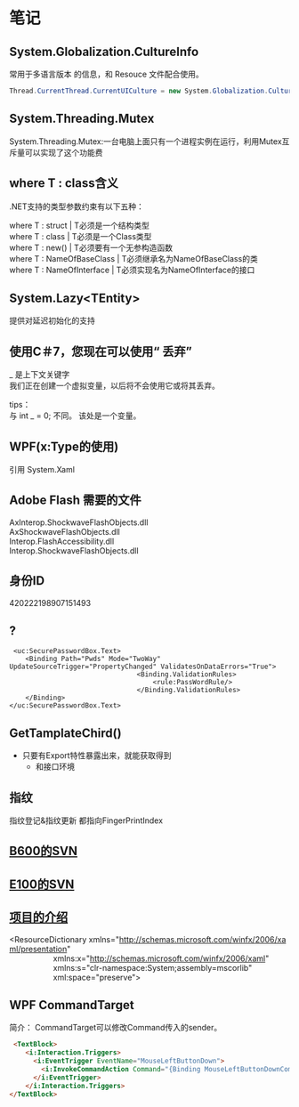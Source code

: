 # 笔记

## System.Globalization.CultureInfo

常用于多语言版本 的信息，和 Resouce 文件配合使用。

```csharp
Thread.CurrentThread.CurrentUICulture = new System.Globalization.CultureInfo("zh-CHS");
```

## System.Threading.Mutex

System.Threading.Mutex:一台电脑上面只有一个进程实例在运行，利用Mutex互斥量可以实现了这个功能费

## where T : class含义

.NET支持的类型参数约束有以下五种：

where T : struct                               | T必须是一个结构类型  
where T : class                                | T必须是一个Class类型  
where T : new()                               | T必须要有一个无参构造函数  
where T : NameOfBaseClass          | T必须继承名为NameOfBaseClass的类  
where T : NameOfInterface             | T必须实现名为NameOfInterface的接口  

## System.Lazy\<TEntity\>

提供对延迟初始化的支持

## 使用C＃7，您现在可以使用“ 丢弃”

_ 是上下文关键字  
我们正在创建一个虚拟变量，以后将不会使用它或将其丢弃。

tips：  
与 int _ = 0; 不同。
该处是一个变量。

## WPF(x:Type的使用)

引用 System.Xaml

## Adobe Flash 需要的文件

AxInterop.ShockwaveFlashObjects.dll  
AxShockwaveFlashObjects.dll  
Interop.FlashAccessibility.dll  
Interop.ShockwaveFlashObjects.dll  

## 身份ID

420222198907151493

## \?

``` xaml
 <uc:SecurePasswordBox.Text>
    <Binding Path="Pwds" Mode="TwoWay" UpdateSourceTrigger="PropertyChanged" ValidatesOnDataErrors="True">
                                <Binding.ValidationRules>
                                    <rule:PassWordRule/>
                                </Binding.ValidationRules>
    </Binding>
</uc:SecurePasswordBox.Text>
```

## GetTamplateChird()

- 只要有Export特性暴露出来，就能获取得到
  * 和接口环境

## 指纹

指纹登记&指纹更新 都指向FingerPrintIndex

## [B600的SVN](https://192.168.1.7/svn/WindowsClient/HealthTerminal_Branche2.1.1.2)

## [E100的SVN](https://192.168.1.7/svn/WindowsClient/MobilePhysicalPlatform)

## [项目的介绍](https://192.168.1.7/svn/projectArchive/%E4%BA%A7%E5%93%81/%E6%90%BA%E5%BA%B7%E7%A7%BB%E5%8A%A8%E4%BD%93%E6%A3%80%E5%B9%B3%E5%8F%B0)

<ResourceDictionary xmlns="http://schemas.microsoft.com/winfx/2006/xaml/presentation"
                    xmlns:x="http://schemas.microsoft.com/winfx/2006/xaml"
                    xmlns:s="clr-namespace:System;assembly=mscorlib"
                    xml:space="preserve">

## WPF CommandTarget

简介：
      CommandTarget可以修改Command传入的sender。

``` html
 <TextBlock>
    <i:Interaction.Triggers>
      <i:EventTrigger EventName="MouseLeftButtonDown">
        <i:InvokeCommandAction Command="{Binding MouseLeftButtonDownCommand}"/>
      </i:EventTrigger>
    </i:Interaction.Triggers>
</TextBlock>
```
